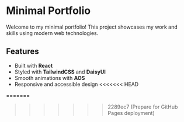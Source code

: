 # Minimal Portfolio

Welcome to my minimal portfolio! This project showcases my work and skills using modern web technologies.

## Features

- Built with **React**
- Styled with **TailwindCSS** and **DaisyUI**
- Smooth animations with **AOS**
- Responsive and accessible design
  <<<<<<< HEAD

=======

> > > > > > > 2289ec7 (Prepare for GitHub Pages deployment)
